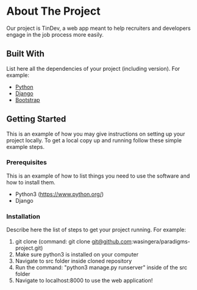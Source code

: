 # About The Project

Our project is TinDev, a web app meant to help recruiters and developers engage in the job process more easily. 

## Built With
List here all the dependencies of your project (including version). For example:

* [Python](https://www.python.org/)
* [Django](https://www.djangoproject.com/)
* [Bootstrap](https://getbootstrap.com)

## Getting Started

This is an example of how you may give instructions on setting up your project locally.
To get a local copy up and running follow these simple example steps.

### Prerequisites

This is an example of how to list things you need to use the software and how to install them.
* Python3 (https://www.python.org/)
* Django

### Installation

Describe here the list of steps to get your project running. For example:
1. git clone (command: git clone git@github.com:wasingera/paradigms-project.git)
2. Make sure python3 is installed on your computer
3. Navigate to src folder inside cloned repository
4. Run the command: "python3 manage.py runserver" inside of the src folder
5. Navigate to localhost:8000 to use the web application!

